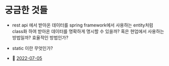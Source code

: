 # 궁금한 것들

- rest api 에서 받아온 데이터를 spring framework에서 사용하는 entity처럼 class화 하여 받아온 데이터를 명확하게 명시할 수 있을까? 혹은 현업에서 사용하는 방법일까? 효율적인 방법인가?

- static 이란 무엇인가?
- :memo: [2022-07-05](https://github.com/Verdemese/typescript-study/blob/main/learned/20220705.md)
